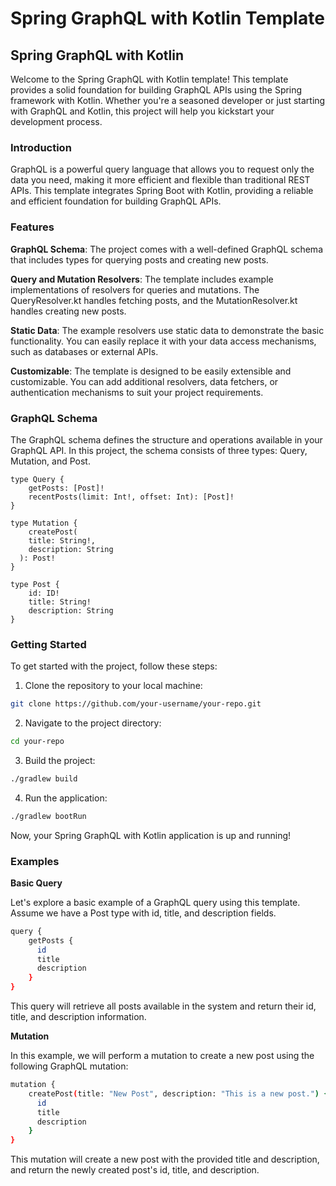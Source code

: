 # Spring GraphQL with Kotlin Template
## Spring GraphQL with Kotlin

Welcome to the Spring GraphQL with Kotlin template! This template provides a solid foundation for building GraphQL APIs using the Spring framework with Kotlin. Whether you're a seasoned developer or just starting with GraphQL and Kotlin, this project will help you kickstart your development process.

### Introduction
GraphQL is a powerful query language that allows you to request only the data you need, making it more efficient and flexible than traditional REST APIs. This template integrates Spring Boot with Kotlin, providing a reliable and efficient foundation for building GraphQL APIs.

### Features
**GraphQL Schema**: The project comes with a well-defined GraphQL schema that includes types for querying posts and creating new posts.

**Query and Mutation Resolvers**: The template includes example implementations of resolvers for queries and mutations. The QueryResolver.kt handles fetching posts, and the MutationResolver.kt handles creating new posts.

**Static Data**: The example resolvers use static data to demonstrate the basic functionality. You can easily replace it with your data access mechanisms, such as databases or external APIs.

**Customizable**: The template is designed to be easily extensible and customizable. You can add additional resolvers, data fetchers, or authentication mechanisms to suit your project requirements.

### GraphQL Schema
The GraphQL schema defines the structure and operations available in your GraphQL API. In this project, the schema consists of three types: Query, Mutation, and Post.

``` 
type Query {
    getPosts: [Post]!
    recentPosts(limit: Int!, offset: Int): [Post]!
} 
```
```
type Mutation {
    createPost(
    title: String!,
    description: String
  ): Post!
}
```

```
type Post {
    id: ID!
    title: String!
    description: String
}
```


### Getting Started
To get started with the project, follow these steps:

1. Clone the repository to your local machine:
```bash
git clone https://github.com/your-username/your-repo.git
````
2. Navigate to the project directory:

 ```bash 
 cd your-repo
```

3. Build the project:
```bash
./gradlew build
```

4. Run the application:
```bash
./gradlew bootRun
```

Now, your Spring GraphQL with Kotlin application is up and running!


### Examples
**Basic Query**

Let's explore a basic example of a GraphQL query using this template. Assume we have a Post type with id, title, and description fields.

```bash
query {
    getPosts {
      id
      title
      description
    }
}
```

This query will retrieve all posts available in the system and return their id, title, and description information.

**Mutation**

In this example, we will perform a mutation to create a new post using the following GraphQL mutation:

```bash
mutation {
    createPost(title: "New Post", description: "This is a new post.") {
      id
      title
      description
    }
}
```

This mutation will create a new post with the provided title and description, and return the newly created post's id, title, and description.
